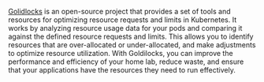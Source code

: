 [Golidlocks](https://github.com/FairwindsOps/goldilocks) is an open-source project that provides a set of tools and resources for optimizing resource requests and limits in Kubernetes. It works by analyzing resource usage data for your pods and comparing it against the defined resource requests and limits. This allows you to identify resources that are over-allocated or under-allocated, and make adjustments to optimize resource utilization. With Goldilocks, you can improve the performance and efficiency of your home lab, reduce waste, and ensure that your applications have the resources they need to run effectively. 